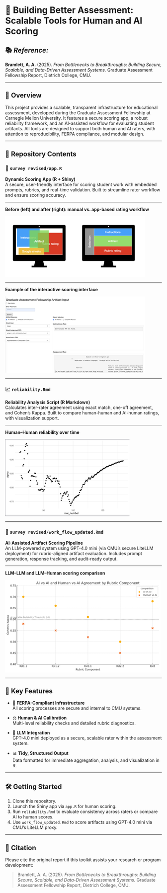 # 🧠 Building Better Assessment: Scalable Tools for Human and AI Scoring

## 📚 *Reference:*
**Bramlett, A. A.** (2025). *From Bottlenecks to Breakthroughs: Building Secure, Scalable, and Data-Driven Assessment Systems.* Graduate Assessment Fellowship Report, Dietrich College, CMU.

---

## 📌 Overview

This project provides a scalable, transparent infrastructure for educational assessment, developed during the Graduate Assessment Fellowship at Carnegie Mellon University. It features a secure scoring app, a robust reliability framework, and an AI-assisted workflow for evaluating student artifacts. All tools are designed to support both human and AI raters, with attention to reproducibility, FERPA compliance, and modular design.

---

## 📂 Repository Contents

### 🧩 `survey revised/app.R`

**Dynamic Scoring App (R + Shiny)**  
A secure, user-friendly interface for scoring student work with embedded prompts, rubrics, and real-time validation. Built to streamline rater workflow and ensure scoring accuracy.

---

**Before (left) and after (right): manual vs. app-based rating workflow**

<img src="figures/rating_app.png" alt="Shiny App Interface" width="450">

---

**Example of the interactive scoring interface**

<img src="figures/rubric_scoring.png" alt="Rubric Scoring Interface" width="450">

---

### 📈 `reliability.Rmd`

**Reliability Analysis Script (R Markdown)**  
Calculates inter-rater agreement using exact match, one-off agreement, and Cohen’s Kappa. Built to compare human-human and AI-human ratings, with visualization support.

---

**Human–Human reliability over time**

<img src="figures/overal_reliability.png" alt="Rater Agreement Over Time" width="400">

---

### 🧠 `survey revised/work_flow_updated.Rmd`

**AI-Assisted Artifact Scoring Pipeline**  
An LLM-powered system using GPT-4.0 mini (via CMU’s secure LiteLLM deployment) for rubric-aligned artifact evaluation. Includes prompt generation, response tracking, and audit-ready output.

---

**LLM–LLM and LLM–Human scoring comparison**

<img src="figures/AI vs AI and Human vs AI Agreement by Rubric Component.png" alt="AI vs Human Agreement" width="500">

---

## 🌟 Key Features

- 🔐 **FERPA-Compliant Infrastructure**  
  All scoring processes are secure and internal to CMU systems.

- ⚖️ **Human & AI Calibration**  
  Multi-level reliability checks and detailed rubric diagnostics.

- 🤖 **LLM Integration**  
  GPT-4.0 mini deployed as a secure, scalable rater within the assessment system.

- 📊 **Tidy, Structured Output**  
  Data formatted for immediate aggregation, analysis, and visualization in R.

---

## 🛠️ Getting Started

1. Clone this repository.
2. Launch the Shiny app via `app.R` for human scoring.
3. Run `reliability.Rmd` to evaluate consistency across raters or compare AI to human scores.
4. Use `work_flow_updated.Rmd` to score artifacts using GPT-4.0 mini via CMU’s LiteLLM proxy.

---

## 📣 Citation

Please cite the original report if this toolkit assists your research or program development:

> Bramlett, A. A. (2025). *From Bottlenecks to Breakthroughs: Building Secure, Scalable, and Data-Driven Assessment Systems.* Graduate Assessment Fellowship Report, Dietrich College, CMU.
